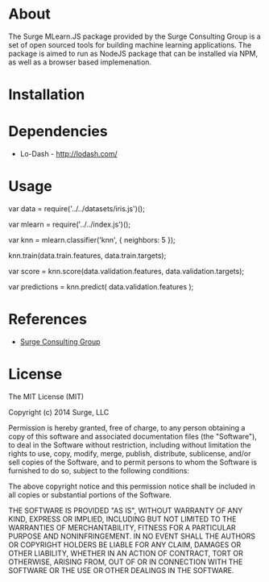 About
=====

The Surge MLearn.JS package provided by the Surge Consulting Group is a set of open sourced tools for building machine learning applications. The package is aimed to run as NodeJS package that can be installed via NPM, as well as a browser based implemenation.

Installation
============

Dependencies
============

* Lo-Dash - http://lodash.com/

Usage
============

var data = require('../../datasets/iris.js')();

var mlearn = require('../../index.js')();

var knn = mlearn.classifier('knn', { neighbors: 5 });

knn.train(data.train.features, data.train.targets);

var score = knn.score(data.validation.features, data.validation.targets);

var predictions = knn.predict( data.validation.features );

References
==========
 * [Surge Consulting Group](http://www.surgeforward.com/)

License
=====
The MIT License (MIT)

Copyright (c) 2014 Surge, LLC

Permission is hereby granted, free of charge, to any person obtaining a copy
of this software and associated documentation files (the "Software"), to deal
in the Software without restriction, including without limitation the rights
to use, copy, modify, merge, publish, distribute, sublicense, and/or sell
copies of the Software, and to permit persons to whom the Software is
furnished to do so, subject to the following conditions:

The above copyright notice and this permission notice shall be included in
all copies or substantial portions of the Software.

THE SOFTWARE IS PROVIDED "AS IS", WITHOUT WARRANTY OF ANY KIND, EXPRESS OR
IMPLIED, INCLUDING BUT NOT LIMITED TO THE WARRANTIES OF MERCHANTABILITY,
FITNESS FOR A PARTICULAR PURPOSE AND NONINFRINGEMENT. IN NO EVENT SHALL THE
AUTHORS OR COPYRIGHT HOLDERS BE LIABLE FOR ANY CLAIM, DAMAGES OR OTHER
LIABILITY, WHETHER IN AN ACTION OF CONTRACT, TORT OR OTHERWISE, ARISING FROM,
OUT OF OR IN CONNECTION WITH THE SOFTWARE OR THE USE OR OTHER DEALINGS IN
THE SOFTWARE.
